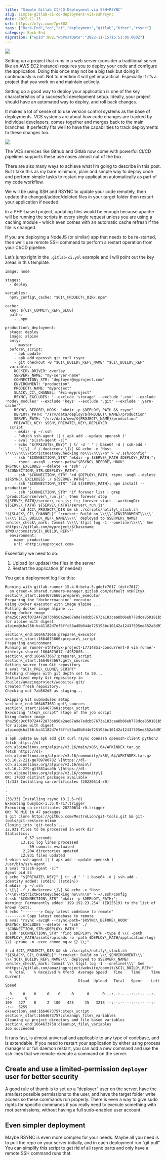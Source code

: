 ```yaml
---
title: "Simple Gitlab CI/CD Deployment via SSH+RSYNC"
slug: simple-gitlab-ci-cd-deployment-via-sshrsync
date: 2022-11-15
url: https://mfyz.com/?p=802
tags: ["Back-End","cd","ci","deployment","gitlab","Other","rsync"]
category: Back-End
migration: {"wpId":802,"wpPostDate":"2022-11-15T15:51:06.000Z"}
---
```


![](/images/archive/en/2022/11/Simple-Gitlab-CICD-Deployment-via-SSHRSYNC.png)

Setting up a project that runs in a web server (consider a traditional server like an AWS EC2 instance) requires you to deploy your code and configure the application. Doing this once may not be a big task but doing it continuously is not. Not to mention it will get impractical. Especially if it’s a project that you work on and maintain actively.

Setting up a good way to deploy your application is one of the key characteristics of a successful development setup. Ideally, your project should have an automated way to deploy, and roll back changes.

It makes a lot of sense of to use version control systems as the base of deployments. VCS systems are about how code changes are tracked by individual developers, comes together and merges back to the main branches. It perfectly fits well to have the capabilities to track deployments to these changes too.

![](/images/archive/en/2022/11/cicd_pipeline_infograph-1600x617.png)

The VCS services like Github and Gitlab now come with powerful CI/CD pipelines supports these use cases almost out of the box.

There are also many ways to achieve what I’m going to describe in this post. But I take this as my bare minimum, plain and simple way to deploy code and perform simple tasks to restart my application automatically as part of my code workflow.

We will be using SSH and RSYNC to update your code remotely, then update the changed/added/deleted files in your target folder then restart your application if needed.

In a PHP-based project, updating files would be enough because apache will be running the scripts in every single request unless you are using a caching module - which even comes with an automatic cache refresh if the file is changed.

If you are deploying a NodeJS (or similar) app that needs to be re-started, then we’ll use remote SSH command to perform a restart operation from your CI/CD pipeline.

Let’s jump right in the `.gitlab-ci.yml` example and I will point out the key areas in this template.

```
image: node

stages:
  - deploy

variables:
  npm\_config\_cache: "$CI\_PROJECT\_DIR/.npm"

cache:
  key: ${CI\_COMMIT\_REF\_SLUG}
  paths:
    - .npm

production\_deployment:
  stage: deploy
  image: alpine
  only:
    - master
  before\_script:
    - apk update
    - apk add openssh git curl rsync
    - git checkout -B "$CI\_BUILD\_REF\_NAME" "$CI\_BUILD\_REF"
  variables:
    DOCKER\_DRIVER: overlay
    SERVER\_NAME: "my-server-name"
    CONNECTION\_STR: "deployer@myproject.com"
    ENVIRONMENT: "production"
    PROJECT\_NAME: "myproject"
    SLACK\_CI\_CHANNEL: "#ci-myproject"
    RSYNC\_EXCLUDES: "--exclude 'storage' --exclude '.env' --exclude 'node\_modules' --exclude 'keys' --exclude '.git' --exclude '.yarn-cache'"
    RSYNC\_BEFORE\_HOOK: "mkdir -p $DEPLOY\_PATH && rsync"
    DEPLOY\_PATH: "/srv/data/deploy/${PROJECT\_NAME}/production"
    SERVE\_PATH: "/srv/data/www/${PROJECT\_NAME}/production"
    PRIVATE\_KEY: $SSH\_PRIVATE\_KEY\_DEPLOYER
  script:
    - mkdir -p ~/.ssh
    - 'which ssh-agent || ( apk add --update openssh )'
    - eval "$(ssh-agent -s)"
    - echo "${PRIVATE\_KEY}" | tr -d ' ' | base64 -d | ssh-add -
    - '\[\[ -f /.dockerenv \]\] && echo -e "Host \*\\\\n\\\\tStrictHostKeyChecking no\\\\n\\\\n" > ~/.ssh/config'
    - ssh "$CONNECTION\_STR" "mkdir -p $SERVE\_PATH $DEPLOY\_PATH;";
    - rsync -avzqR --rsync-path="$RSYNC\_BEFORE\_HOOK" $RSYNC\_EXCLUDES --delete -e 'ssh' ./ "$CONNECTION\_STR:$DEPLOY\_PATH";
    - ssh "$CONNECTION\_STR" "cd $DEPLOY\_PATH; rsync -avqR --delete ${RSYNC\_EXCLUDES} ./ ${SERVE\_PATH}";
    - ssh "$CONNECTION\_STR" "cd ${SERVE\_PATH}; npm install --production";
    - ssh "$CONNECTION\_STR" "if forever list | grep 'production/server\_run.js'; then forever stop ${SERVE\_PATH}/server\_run.js; fi; forever start --workingDir ${SERVE\_PATH} ${SERVE\_PATH}/server\_run.js"
    - 'cd $CI\_PROJECT\_DIR && sh ./scripts/notify\_slack.sh "${SLACK\_CI\_CHANNEL}" ":rocket: Build on \\\\\`$ENVIRONMENT\\\\\` \\\\\`$CI\_BUILD\_REF\_NAME\\\\\` deployed to $SERVER\_NAME! :white\_check\_mark: Commit \\\\\`$(git log -1 --oneline)\\\\\` See <https://gitlab.com/myproject/$(basename $PWD)/commit/$CI\_BUILD\_REF>"'
  environment:
    name: production
    url: <http://myproject.com>

```

Essentially we need to do:

1.  Upload (or update) the files in the server
2.  Restart the application (if needed)

You get a deployment log like this:

```
Running with gitlab-runner 15.4.0~beta.5.gdefc7017 (defc7017)
  on green-4.shared.runners-manager.gitlab.com/default ntHFEtyX
section\_start:1664673660:prepare\_executor
Preparing the "docker+machine" executor
Using Docker executor with image alpine ...
Pulling docker image alpine ...
Using docker image sha256:9c6f0724472873bb50a2ae67a9e7adcb57673a183cea8b06eb778dca859181b5 for alpine with digest alpine@sha256:bc41182d7ef5ffc53a40b044e725193bc10142a1243f395ee852a8d9730fc2ad ...
section\_end:1664673666:prepare\_executor
section\_start:1664673666:prepare\_script
Preparing environment
Running on runner-nthfetyx-project-17714851-concurrent-0 via runner-nthfetyx-shared-1664673617-f4952085...
section\_end:1664673667:prepare\_script
section\_start:1664673667:get\_sources
Getting source from Git repository
$ eval "$CI\_PRE\_CLONE\_SCRIPT"
Fetching changes with git depth set to 50...
Initialized empty Git repository in /builds/amazingproject/website/.git/
Created fresh repository.
Checking out 7ab562d5 as staging...

Skipping Git submodules setup
section\_end:1664673681:get\_sources
section\_start:1664673681:step\_script
Executing "step\_script" stage of the job script
Using docker image sha256:9c6f0724472873bb50a2ae67a9e7adcb57673a183cea8b06eb778dca859181b5 for alpine with digest alpine@sha256:bc41182d7ef5ffc53a40b044e725193bc10142a1243f395ee852a8d9730fc2ad ...
$ apk update && apk add git curl rsync openssh openssh-client python3
fetch https://dl-cdn.alpinelinux.org/alpine/v3.16/main/x86\_64/APKINDEX.tar.gz
fetch https://dl-cdn.alpinelinux.org/alpine/v3.16/community/x86\_64/APKINDEX.tar.gz
v3.16.2-221-ge7097e0782 \[https://dl-cdn.alpinelinux.org/alpine/v3.16/main\]
v3.16.2-229-g1f881aca9b \[https://dl-cdn.alpinelinux.org/alpine/v3.16/community\]
OK: 17033 distinct packages available
(1/33) Installing ca-certificates (20220614-r0)
.
.
.
(33/33) Installing rsync (3.2.5-r0)
Executing busybox-1.35.0-r17.trigger
Executing ca-certificates-20220614-r0.trigger
OK: 78 MiB in 47 packages
$ git clone https://github.com/MestreLion/git-tools.git && git-tools/git-restore-mtime
Cloning into 'git-tools'...
12,931 files to be processed in work dir
Statistics:
         0.57 seconds
       13,151 log lines processed
           59 commits evaluated
        2,204 directories updated
       12,931 files updated
$ which ssh-agent || ( apk add --update openssh )
/usr/bin/ssh-agent
$ eval "$(ssh-agent -s)"
Agent pid 54
$ echo "${PRIVATE\_KEY}" | tr -d ' ' | base64 -d | ssh-add -
Identity added: (stdin) ((stdin))
$ mkdir -p ~/.ssh
$ \[\[ -f /.dockerenv \]\] && echo -e "Host \*\\n\\tStrictHostKeyChecking no\\n\\n" > ~/.ssh/config
$ ssh "$CONNECTION\_STR" "mkdir -p $DEPLOY\_PATH;";
Warning: Permanently added '199.192.23.254' (ED25519) to the list of known hosts.
$ echo "--------> Copy latest codebase to remote"
--------> Copy latest codebase to remote
$ eval "rsync -avzqR --rsync-path='$RSYNC\_BEFORE\_HOOK' $RSYNC\_EXCLUDES --delete -e 'ssh' ./ '$CONNECTION\_STR:$DEPLOY\_PATH'"
$ ssh "$CONNECTION\_STR" "find $DEPLOY\_PATH -type d \\( -path $DEPLOY\_PATH/assets/uploads -o -path $DEPLOY\_PATH/application/logs \\) -prune -o -exec chmod og-w {} \\;"

$ cd $CI\_PROJECT\_DIR && sh ./scripts/notify\_slack.sh "${SLACK\_CI\_CHANNEL}" ":rocket: Build on \\\`$ENVIRONMENT\\\` \\\`$CI\_BUILD\_REF\_NAME\\\` deployed to $SERVER\_NAME! :white\_check\_mark: Commit \\\`$(git log -1 --oneline)\\\` See <https://gitlab.com/amazingproject/website/commit/$CI\_BUILD\_REF>"
  % Total    % Received % Xferd  Average Speed   Time    Time     Time  Current
                                 Dload  Upload   Total   Spent    Left  Speed

  0     0    0     0    0     0      0      0 --:--:-- --:--:-- --:--:--     0
100   427    0     2  100   425     15   3218 --:--:-- --:--:-- --:--:--  3259
oksection\_end:1664673757:step\_script
section\_start:1664673757:cleanup\_file\_variables
Cleaning up project directory and file based variables
section\_end:1664673758:cleanup\_file\_variables
Job succeeded
```

It runs fast, is almost universal and applicable to any type of codebase, and is extendable. If you need to restart your application by either using process managers or full daemon restart, you can add a new command and use the ssh lines that we remote-execute a command on the server.

## Create and use a limited-permission `deployer` user for better security

A good rule of thumb is to set up a “deployer” user on the server, have the smallest possible permissions to the user, and have the target folder write access so these commands run properly. There is even a way to give sudo rights for specific commands if you really need to execute something with root permissions, without having a full sudo-enabled user account.

## Even simpler deployment

Maybe RSYNC is even more complex for your needs. Maybe all you need is to pull the repo on your server initially, and in each deployment run “git pull”. You can simplify this script to get rid of all rsync parts and only have a remote SSH command runs that.
